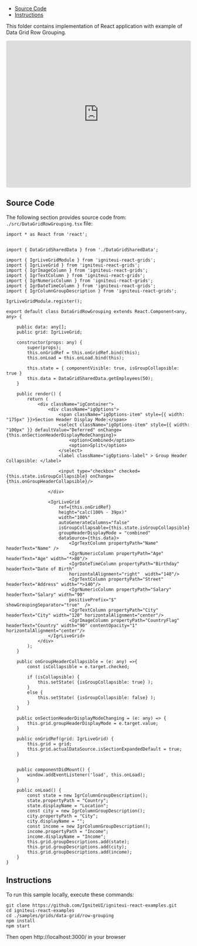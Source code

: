<!-- NOTE: do not change this file because it will be auto re-generated from template file: -->
<!-- https://github.com/IgniteUI/igniteui-react-examples/tree/master/sample-template-files/ReadMe.md -->

<!-- ## Table of Contents -->
<!-- - [Sample Preview](#Sample-Preview) -->
- [Source Code](#Source-Code)
- [Instructions](#Instructions)

This folder contains implementation of React application with example of Data Grid Row Grouping.
<!-- in the Data Grid component -->
<!-- [Data Grid](https://infragistics.com/Reactsite/components/data-grid.html) -->

<html lang="en" xmlns="http://www.w3.org/1999/xhtml">
    <body>
        <!-- <a target="_blank" href="https://codesandbox.io/s/github/IgniteUI/igniteui-react-examples/tree/master/samples/grids/data-grid/row-grouping?fontsize=14&hidenavigation=1&theme=dark&view=preview&file=/src/DataGridRowGrouping.tsx" rel="noopener noreferrer">
            <img height="40px" style="border-radius: 0.5rem" alt="Edit on CodeSandbox" src="https://static.infragistics.com/xplatform/images/sandbox/edit.png"/>
        </a> -->
        <!-- <a target="_blank"
href="https://codesandbox.io/s/github/IgniteUI/igniteui-react-examples/tree/master/samples/maps/geo-map/binding-csv-points?fontsize=14&hidenavigation=1&theme=dark&view=preview">
            <img alt="Edit Sample" src="https://codesandbox.io/static/img/play-codesandbox.svg"/>
        </a> -->
        <!-- <a target="_blank" style="margin-left: 0.5rem"
href="https://codesandbox.io/embed/github/IgniteUI/igniteui-react-examples/tree/master/samples/grids/data-grid/row-grouping?fontsize=14&hidenavigation=1&theme=dark&view=preview&file=/src/DataGridRowGrouping.tsx">
            <img height="40px" style="border-radius: 5px" alt="View on CodeSandbox" src="https://static.infragistics.com/xplatform/images/sandbox/view.png"/>
        </a> -->
        <!-- <a target="_blank"
href="https://codesandbox.io/embed/github/IgniteUI/igniteui-react-examples/tree/master/samples/maps/geo-map/binding-csv-points?fontsize=14&hidenavigation=1&theme=dark&view=preview">
            <img alt="View on CodeSandbox" src="https://static.infragistics.com/xplatform/images/sandbox/view.png"/>
        </a>
https://codesandbox.io/embed/react-treemap-overview-rtb45
https://codesandbox.io/static/img/play-codesandbox.svg
https://codesandbox.io/embed/react-treemap-overview-rtb45?view=browser -->
    </body>
</html>

<!-- ## Sample Preview -->

<iframe
  src="https://codesandbox.io/embed/github/IgniteUI/igniteui-react-examples/tree/master/samples/grids/data-grid/row-grouping?fontsize=14&hidenavigation=1&theme=dark&view=preview&file=/src/DataGridRowGrouping.tsx"
  style="width:100%; height:400px; border:0; border-radius: 4px; overflow:hidden;"
  allow="accelerometer; ambient-light-sensor; camera; encrypted-media; geolocation; gyroscope; hid; microphone; midi; payment; usb; vr"
  sandbox="allow-forms allow-modals allow-popups allow-presentation allow-same-origin allow-scripts"
></iframe>

## Source Code

The following section provides source code from:
`./src/DataGridRowGrouping.tsx` file:

```tsx
import * as React from 'react';


import { DataGridSharedData } from './DataGridSharedData';

import { IgrLiveGridModule } from 'igniteui-react-grids';
import { IgrLiveGrid } from 'igniteui-react-grids';
import { IgrImageColumn } from 'igniteui-react-grids';
import { IgrTextColumn } from 'igniteui-react-grids';
import { IgrNumericColumn } from 'igniteui-react-grids';
import { IgrDateTimeColumn } from 'igniteui-react-grids';
import { IgrColumnGroupDescription } from 'igniteui-react-grids';

IgrLiveGridModule.register();

export default class DataGridRowGrouping extends React.Component<any, any> {

    public data: any[];
    public grid: IgrLiveGrid;

    constructor(props: any) {
        super(props);
        this.onGridRef = this.onGridRef.bind(this);
        this.onLoad = this.onLoad.bind(this);

        this.state = { componentVisible: true, isGroupCollapsible: true }
        this.data = DataGridSharedData.getEmployees(50);
    }

    public render() {
        return (
            <div className="igContainer">
                <div className="igOptions">
                    <span className="igOptions-item" style={{ width: "175px" }}>Section Header Display Mode:</span>
                    <select className="igOptions-item" style={{ width: "100px" }} defaultValue="Deferred" onChange={this.onSectionHeaderDisplayModeChanging}>
                        <option>Combined</option>
                        <option>Split</option>
                    </select>
                    <label className="igOptions-label" > Group Header Collapsible: </label>

                    <input type="checkbox" checked={this.state.isGroupCollapsible} onChange={this.onGroupHeaderCollapsible}/>

                </div>

                <IgrLiveGrid
                    ref={this.onGridRef}
                    height="calc(100% - 39px)"
                    width="100%"
                    autoGenerateColumns="false"
                    isGroupCollapsable={this.state.isGroupCollapsible}
                    groupHeaderDisplayMode = "combined"
                    dataSource={this.data}>
                        <IgrTextColumn propertyPath="Name" headerText="Name" />
                        <IgrNumericColumn propertyPath="Age" headerText="Age" width="*>80"/>
                        <IgrDateTimeColumn propertyPath="Birthday" headerText="Date of Birth"
                        horizontalAlignment="right"  width="140"/>
                        <IgrTextColumn propertyPath="Street" headerText="Address" width="*>140"/>
                        <IgrNumericColumn propertyPath="Salary" headerText="Salary" width="90"
                        positivePrefix="$" showGroupingSeparator="true"  />
                        <IgrTextColumn propertyPath="City" headerText="City" width="120" horizontalAlignment="center"/>
                        <IgrImageColumn propertyPath="CountryFlag" headerText="Country" width="90" contentOpacity="1" horizontalAlignment="center"/>
                </IgrLiveGrid>
            </div>
        );
    }

    public onGroupHeaderCollapsible = (e: any) =>{
        const isCollapsible = e.target.checked;

        if (isCollapsible) {
            this.setState( {isGroupCollapsible: true} );
        }
        else {
            this.setState( {isGroupCollapsible: false} );
        }
    }

    public onSectionHeaderDisplayModeChanging = (e: any) => {
        this.grid.groupHeaderDisplayMode = e.target.value;
    }

    public onGridRef(grid: IgrLiveGrid) {
        this.grid = grid;
        this.grid.actualDataSource.isSectionExpandedDefault = true;
    }


    public componentDidMount() {
        window.addEventListener('load', this.onLoad);
    }

    public onLoad() {
        const state = new IgrColumnGroupDescription();
        state.propertyPath = "Country";
        state.displayName = "Location";
        const city = new IgrColumnGroupDescription();
        city.propertyPath = "City";
        city.displayName = "";
        const income = new IgrColumnGroupDescription();
        income.propertyPath = "Income";
        income.displayName = "Income";
        this.grid.groupDescriptions.add(state);
        this.grid.groupDescriptions.add(city);
        this.grid.groupDescriptions.add(income);
    }
}
```

## Instructions
To run this sample locally, execute these commands:

```
git clone https://github.com/IgniteUI/igniteui-react-examples.git
cd igniteui-react-examples
cd ./samples/grids/data-grid/row-grouping
npm install
npm start

```

Then open http://localhost:3000/ in your browser

